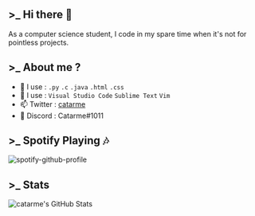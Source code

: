 ## >_ Hi there 👋

As a computer science student, I code in my spare time when it's not for pointless projects.

## >_ About me ?
  
- 🎈 I use : `.py` `.c` `.java` `.html` `.css` 
- 🧡 I use : `Visual Studio Code` `Sublime Text` `Vim`
- 📫 Twitter : [catarme](https://twitter.com/catarme)
- 🎲 Discord : Catarme#1011

## >_ Spotify Playing 🎶
![spotify-github-profile](https://spotify-github-profile.vercel.app/api/view?uid=21d5krzw7xcroul4a5xkgf3aa&cover_image=true&theme=novatorem)

## >_ Stats
<img align="left" alt="catarme's GitHub Stats" src="https://github-readme-stats-khroners.vercel.app/api?username=catarme&show_icons=true&theme=radical&hide_border=true" />
